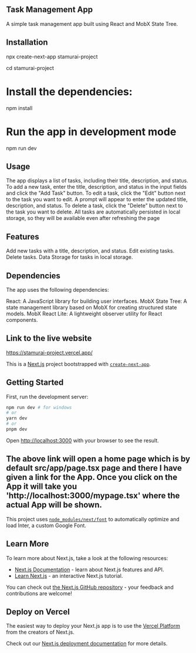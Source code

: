 ## Task Management App
A simple task management app built using React and MobX State Tree.

## Installation
npx create-next-app stamurai-project

cd stamurai-project
# Install the dependencies:
npm install 
# Run the app in development mode
npm run dev


## Usage
The app displays a list of tasks, including their title, description, and status.
To add a new task, enter the title, description, and status in the input fields and click the "Add Task" button.
To edit a task, click the "Edit" button next to the task you want to edit. A prompt will appear to enter the updated title, description, and status.
To delete a task, click the "Delete" button next to the task you want to delete.
All tasks are automatically persisted in local storage, so they will be available even after refreshing the page


## Features
Add new tasks with a title, description, and status.
Edit existing tasks.
Delete tasks.
Data Storage for tasks in local storage.

## Dependencies
The app uses the following dependencies:

React: A JavaScript library for building user interfaces.
MobX State Tree: A state management library based on MobX for creating structured state models.
MobX React Lite: A lightweight observer utility for React components.


## Link to the live website
https://stamurai-project.vercel.app/


This is a [Next.js](https://nextjs.org/) project bootstrapped with [`create-next-app`](https://github.com/vercel/next.js/tree/canary/packages/create-next-app).

## Getting Started

First, run the development server:

```bash
npm run dev # for windows
# or
yarn dev
# or
pnpm dev
```


Open [http://localhost:3000](http://localhost:3000) with your browser to see the result.

## The above link will open a home page which is by default src/app/page.tsx page and there I have given a link for the App. Once you click on the App it will take you 'http://localhost:3000/mypage.tsx' where the actual App will be shown.



This project uses [`node_modules/next/font`](https://nextjs.org/docs/basic-features/font-optimization) to automatically optimize and load Inter, a custom Google Font.

## Learn More

To learn more about Next.js, take a look at the following resources:

- [Next.js Documentation](https://nextjs.org/docs) - learn about Next.js features and API.
- [Learn Next.js](https://nextjs.org/learn) - an interactive Next.js tutorial.

You can check out [the Next.js GitHub repository](https://github.com/vercel/next.js/) - your feedback and contributions are welcome!

## Deploy on Vercel

The easiest way to deploy your Next.js app is to use the [Vercel Platform](https://vercel.com/new?utm_medium=default-template&filter=next.js&utm_source=create-next-app&utm_campaign=create-next-app-readme) from the creators of Next.js.

Check out our [Next.js deployment documentation](https://nextjs.org/docs/deployment) for more details.
